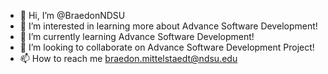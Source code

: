 - 👋 Hi, I’m @BraedonNDSU
- 👀 I’m interested in learning more about Advance Software Development!
- 🌱 I’m currently learning Advance Software Development!
- 💞️ I’m looking to collaborate on Advance Software Development Project!
- 📫 How to reach me braedon.mittelstaedt@ndsu.edu

<!---
BraedonNDSU/BraedonNDSU is a ✨ special ✨ repository because its `README.md` (this file) appears on your GitHub profile.
You can click the Preview link to take a look at your changes.
--->
